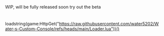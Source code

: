 WIP, will be fully released soon try out the beta
#
loadstring(game:HttpGet("https://raw.githubusercontent.com/water5202/Water-s-Custom-Console/refs/heads/main/Loader.lua"))()
